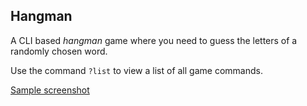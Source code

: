 ## Hangman

A CLI based *hangman* game where you need to guess the letters of a randomly chosen word.

Use the command `?list` to view a list of all game commands.

[Sample screenshot](screenshot.png)


